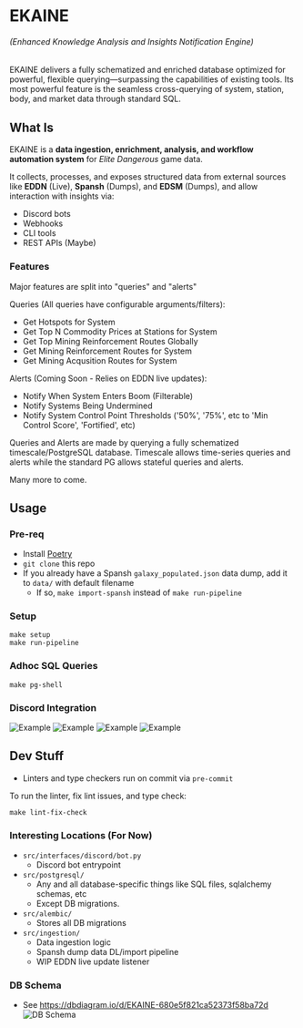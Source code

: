 # EKAINE
###### (Enhanced Knowledge Analysis and Insights Notification Engine)

EKAINE delivers a fully schematized and enriched database optimized for powerful, flexible querying—surpassing the capabilities of existing tools. Its most powerful feature is the seamless cross-querying of system, station, body, and market data through standard SQL.

## What Is

EKAINE is a **data ingestion, enrichment, analysis, and workflow automation system** for *Elite Dangerous* game data.

It collects, processes, and exposes structured data from external sources like **EDDN** (Live), **Spansh** (Dumps), and **EDSM** (Dumps), and allow interaction with insights via:
- Discord bots
- Webhooks
- CLI tools
- REST APIs (Maybe)

### Features
Major features are split into "queries" and "alerts"

Queries (All queries have configurable arguments/filters):
- Get Hotspots for System
- Get Top N Commodity Prices at Stations for System
- Get Top Mining Reinforcement Routes Globally
- Get Mining Reinforcement Routes for System
- Get Mining Acqusition Routes for System

Alerts (Coming Soon - Relies on EDDN live updates):
- Notify When System Enters Boom (Filterable)
- Notify Systems Being Undermined
- Notify System Control Point Thresholds ('50%', '75%', etc to 'Min Control Score', 'Fortified', etc)

Queries and Alerts are made by querying a fully schematized timescale/PostgreSQL database. Timescale allows time-series queries and alerts while the standard PG allows stateful queries and alerts.

Many more to come.

## Usage
### Pre-req
- Install [Poetry](https://python-poetry.org/docs/#installation)
- `git clone` this repo
- If you already have a Spansh `galaxy_populated.json` data dump, add it to `data/` with default filename
  - If so, `make import-spansh` instead of `make run-pipeline`

### Setup
```
make setup
make run-pipeline
```

### Adhoc SQL Queries
```
make pg-shell
```

### Discord Integration
![Example](docs/discord_get-top-reinf-mining-routes.png)
![Example](docs/discord_get-mining-expandable.png)
![Example](docs/discord_get-top-commodities.png)
![Example](docs/discord_get-hotspots.png)

## Dev Stuff
- Linters and type checkers run on commit via `pre-commit`

To run the linter, fix lint issues, and type check:
```
make lint-fix-check
```

### Interesting Locations (For Now)
- `src/interfaces/discord/bot.py`
  - Discord bot entrypoint
- `src/postgresql/`
  - Any and all database-specific things like SQL files, sqlalchemy schemas, etc
  - Except DB migrations.
- `src/alembic/`
  - Stores all DB migrations
- `src/ingestion/`
  - Data ingestion logic
  - Spansh dump data DL/import pipeline
  - WIP EDDN live update listener

### DB Schema
- See https://dbdiagram.io/d/EKAINE-680e5f821ca52373f58ba72d
![DB Schema](docs/schema.png)
